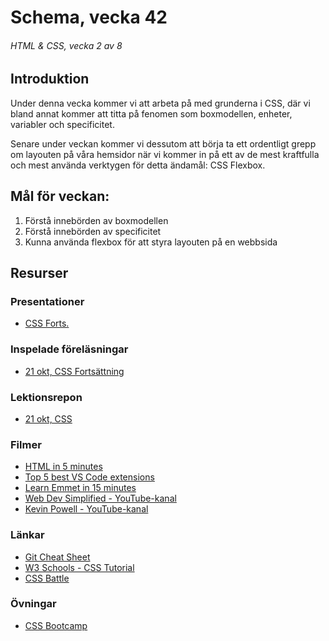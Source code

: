 # Schema, vecka 42
###### HTML & CSS, vecka 2 av 8

## Introduktion

Under denna vecka kommer vi att arbeta på med grunderna i CSS, där vi bland annat kommer att titta på fenomen som boxmodellen, enheter, variabler och specificitet.

Senare under veckan kommer vi dessutom att börja ta ett ordentligt grepp om layouten på våra hemsidor när vi kommer in på ett av de mest kraftfulla och mest använda verktygen för detta ändamål: CSS Flexbox.

## Mål för veckan:
1. Förstå innebörden av boxmodellen
2. Förstå innebörden av specificitet
3. Kunna använda flexbox för att styra layouten på en webbsida


## Resurser

### Presentationer
* [CSS Forts.](https://docs.google.com/presentation/d/1-C_8WKo2WGoEX8TUny0t3h33e0ti11MP/edit?usp=sharing&ouid=117251319654116712560&rtpof=true&sd=true) 

### Inspelade föreläsningar
* [21 okt, CSS Fortsättning]()


### Lektionsrepon
* [21 okt, CSS]()


### Filmer
* [HTML in 5 minutes](https://www.youtube.com/watch?v=salY_Sm6mv4)
* [Top 5 best VS Code extensions](https://www.youtube.com/watch?v=xQcpQfEumQw)
* [Learn Emmet in 15 minutes](https://www.youtube.com/watch?v=V8vizNQKtx0)
* [Web Dev Simplified - YouTube-kanal](https://www.youtube.com/@WebDevSimplified)
* [Kevin Powell - YouTube-kanal](https://www.youtube.com/@KevinPowell)

### Länkar
* [Git Cheat Sheet](https://gist.github.com/Santosnr6/0741f2c607404f75fea8dc0910ded790)
* [W3 Schools - CSS Tutorial](https://www.w3schools.com/css/)
* [CSS Battle](https://cssbattle.dev/)

### Övningar
* [CSS Bootcamp](https://github.com/fu-html-css-fe24/exercise-css-bootcamp)






